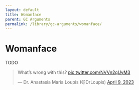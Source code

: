 ```yaml
---
layout: default
title: Womanface
parent: GC Arguments
permalink: /library/gc-arguments/womanface/
---
```


# Womanface

TODO

<blockquote class="twitter-tweet" data-dnt="true"><p lang="en" dir="ltr">What’s wrong with this? <a href="https://t.co/NVVn2qUyM3">pic.twitter.com/NVVn2qUyM3</a></p>&mdash; Dr. Anastasia Maria Loupis (@DrLoupis) <a href="https://twitter.com/DrLoupis/status/1645070147487670273?ref_src=twsrc%5Etfw">April 9, 2023</a></blockquote> <script async src="https://platform.twitter.com/widgets.js" charset="utf-8"></script>
